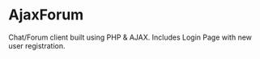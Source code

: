 # AjaxForum
Chat/Forum client built using PHP &amp; AJAX. Includes Login Page with new user registration.
